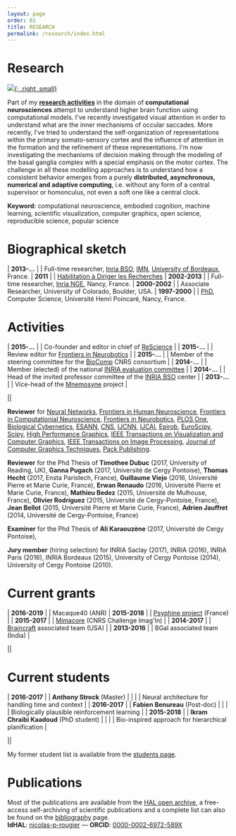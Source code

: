```yaml
---
layout: page
order: 01
title: RESEARCH
permalink: /research/index.html
---
```


# Research

[![]({{site.baseurl}}/images/jumping-brain.png){: .right .small}](http://www.jumpingbrain.org/)

Part of my **[research activities]** in the domain of **computational
neurosciences** attempt to understand higher brain function using computational
models. I've recently investigated visual attention in order to understand what
are the inner mechanisms of occular saccades. More recently, I've tried to
understand the self-organization of representations within the primary
somato-sensory cortex and the influence of attention in the formation and the
refinement of these representations. I'm now investigating the mechanisms of
decision making through the modeling of the basal ganglia complex with a
special emphasis on the motor cortex. The challenge in all these modelling
approaches is to understand how a consistent behavior emerges from a purely
**distributed, asynchronous, numerical and adaptive computing**, i.e. without
any form of a central supervisor or homonculus, not even a soft one like a
central clock.

[research activities]: bibliography.html


**Keyword:** computational neuroscience, embodied cognition, machine learning,
             scientific visualization, computer graphics, open science,
             reproducible science, popular science

# Biographical sketch

| **2013-…**    | | Full-time researcher, [Inria BSO][BSO], [IMN], [University of Bordeaux][UoB], France.
| **2011**      | | [Habilitation à Diriger les Recherches][HDR]
| **2002-2013** | | Full-time researcher, [Inria NGE][NGE], Nancy, France.
| **2000-2002** | | Associate Researcher, University of Colorado, Boulder, USA.
| **1997-2000** | | [PhD], Computer Science, Université Henri Poincaré, Nancy, France.

# Activities

| **2015-…** | | Co-founder and editor in chief of [ReScience] |
| **2015-…** | | Review editor for [Frontiers in Neurobotics][Frontiers] |
| **2015-…** | | Member of the steering committee for the [BioComp] CNRS consortium |
| **2014-…** | | Member (elected) of the national [INRIA evaluation committee][CE] |
| **2014-…** | | Head of the invited professor committee of the [INRIA BSO][BSO] center |
| **2013-…** | | Vice-head of the [Mnemosyne] project |

||

**Reviewer** for
[Neural Networks],
[Frontiers in Human Neuroscience],
[Frontiers in Computationial Neuroscience],
[Frontiers in Neurobotics],
[PLOS One],
[Biological Cybernetics],
[ESANN],
[CNS],
[IJCNN],
[IJCAI],
[Epirob],
[EuroScipy],
[Scipy],
[High Performance Graphics],
[IEEE Transactions on Visualization and Computer Graphics],
[IEEE Transactions on Image Processing],
[Journal of Computer Graphics Techniques],
[Pack Publishing].

[Neural Networks]: http://www.journals.elsevier.com/neural-networks/
[Frontiers in Human Neuroscience]: http://journal.frontiersin.org/journal/human-neuroscience
[Frontiers in Computationial Neuroscience]: http://journal.frontiersin.org/journal/computational-neuroscience
[Frontiers in Neurobotics]: http://journal.frontiersin.org/journal/neurorobotics
[PLOS One]: http://www.plosone.org/
[Biological Cybernetics]: http://link.springer.com/journal/422
[ESANN]: https://www.elen.ucl.ac.be/esann/proceedings/electronicproceedings.htm
[CNS]: http://www.cnsorg.org/
[IJCNN]: http://www.ijcnn.org/
[IJCAI]: http://ijcai.org/
[Epirob]: http://www.icdl-epirob.org/
[EuroScipy]: https://www.euroscipy.org/
[Scipy]: http://conference.scipy.org/
[High Performance Graphics]: http://www.highperformancegraphics.org/
[IEEE Transactions on Visualization and Computer Graphics]: http://www.computer.org/web/tvcg
[IEEE Transactions on Image Processing]: http://www.signalprocessingsociety.org/publications/periodicals/image-processing/
[Journal of Computer Graphics Techniques]: http://jcgt.org/
[Pack Publishing]: https://www.packtpub.com/

**Reviewer** for the Phd Thesis of 
**Timothee Dubuc** (2017, University of Reading, UK),
**Ganna Pugach** (2017, Université de Cergy Pontoise),
**Thomas Hecht** (2017, Ensta Paristech, France),
**Guillaume Viejo** (2016, Université Pierre et Marie Curie, France),
**Erwan Renaudo** (2016, Université Pierre et Marie Curie, France),
**Mathieu Bedez** (2015, Université de Mulhouse, France),
**Olivier Rodriguez** (2015, Université de Cergy-Pontoise, France),
**Jean Bellot** (2015, Université Pierre et Marie Curie, France),
**Adrien Jauffret** (2014, Université de Cergy-Pontoise, France)

**Examiner** for the Phd Thesis of
**Ali Karaouzène** (2017, Université de Cergy Pontoise), 

**Jury member** (hiring selection) for 
INRIA Saclay (2017),
INRIA (2016),
INRIA Paris (2016),
INRIA Bordeaux (2015),
University of Cergy Pontoise (2014),
University of Cergy Pontoise (2010).

[ANR]: http://www.agence-nationale-recherche.fr
[BBSRC]: http://www.bbsrc.ac.uk
[CNRS]: http://cnrs.fr

# Current grants

| **2016-2019** | | Macaque40 (ANR)
| **2015-2018** | | [Psyphine project][Psyphine] (France) |
| **2015-2017** | | [Mimacore] (CNRS Challenge Imag'In) |
| **2014-2017** | | [Braincraft] associated team (USA) |
| **2013-2016** | | BGal associated team (India) |

||

# Current students

| **2016-2017** | | **Anthony Strock** (Master) |
|               | | Neural architecture for handling time and context |
| **2016-2017** | | **Fabien Benureau** (Post-doc) |
|               | | Biologically plausible reinforcement learning |
| **2015-2018** | | **Ikram Chraibi Kaadoud** (PhD student) |
|               | | Bio-inspired approach for hierarchical planification |

||

My former student list is available from the [students page](students.html).

# Publications 

Most of the publications are available from the
[HAL open archive](https://cv.archives-ouvertes.fr/nicolas-p-rougier), a
free-access self-archiving of scientific publications and a complete list can
also be found on the [bibliography](bibliography.html) page.  
**IdHAL**: [nicolas-p-rougier](https://cv.archives-ouvertes.fr/nicolas-p-rougier)
 — 
**ORCID**: [0000-0002-6972-589X](http://orcid.org/0000-0002-6972-589X)

[ReScience]: http://rescience.github.io
[Frontiers]: http://journal.frontiersin.org/journal/neurorobotics
[BioComp]: http://gdr-biocomp.fr/en/
[CE]: http://www.inria.fr/en/institute/organisation/committees/evaluation-committee
[BSO]: http://www.inria.fr/en/centre/bordeaux
[NGE]: http://www.inria.fr/en/centre/nancy
[IMN]: http://www.imn-bordeaux.org/en/
[UoB]: http://www.u-bordeaux.com
[Mnemosyne]: http://www.inria.fr/en/teams/mnemosyne
[Psyphine]: http://www.msh-lorraine.fr/index.php?id=673
[HDR]: https://tel.archives-ouvertes.fr/tel-00596740v1
[PhD]: https://tel.archives-ouvertes.fr/tel-00602997/
[Mimacore]: http://www.cnrs.fr/mi/IMG/pdf/201602_mimacore.pdf
[Braincraft]: {{site.baseurl}}/research/braincraft.html

